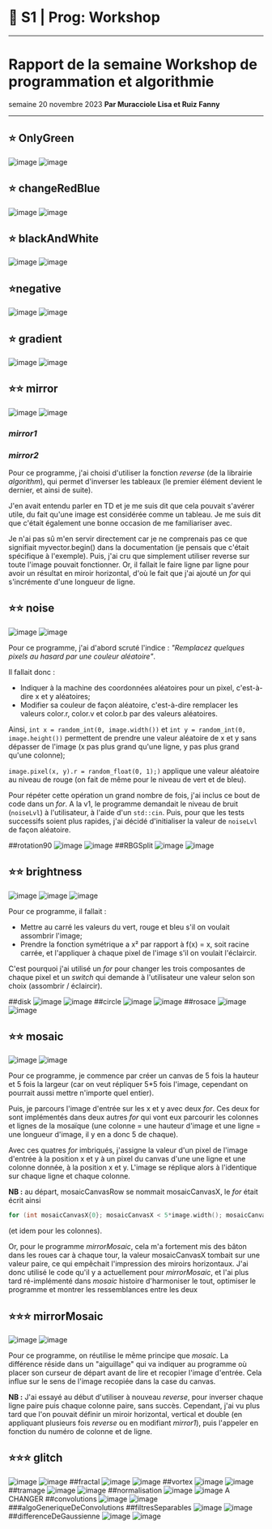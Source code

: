 # 🐣 S1 | Prog: Workshop

----

# Rapport de la semaine Workshop de programmation et algorithmie
semaine 20 novembre 2023
**Par Muracciole Lisa et Ruiz Fanny**

----

## ⭐ OnlyGreen
![image](./images/logo.png) ![image](./output/01_onlyGreen.png)

## ⭐ changeRedBlue
![image](./images/logo.png) ![image](./output/02_changeRedBlue.png)

## ⭐ blackAndWhite
![image](./images/logo.png) ![image](./output/03_blackAndWhite.png)

## ⭐negative
![image](./images/logo.png) ![image](./output/04_negative.png)

## ⭐ gradient
![image](./images/blackRectangle.png) ![image](./output/05_gradient.png)

## ⭐⭐ mirror
![image](./images/logo.png) ![image](./output/06_mirror1.png)

### *mirror1*

### *mirror2*
Pour ce programme, j'ai choisi d'utiliser la fonction *reverse* (de la librairie *algorithm*), qui permet d'inverser les tableaux (le premier élément devient le dernier, et ainsi de suite).

J'en avait entendu parler en TD et je me suis dit que cela pouvait s'avérer utile, du fait qu'une image est considérée comme un tableau. Je me suis dit que c'était également une bonne occasion de me familiariser avec.

Je n'ai pas sû m'en servir directement car je ne comprenais pas ce que signifiait myvector.begin() dans la documentation (je pensais que c'était spécifique à l'exemple). Puis, j'ai cru que simplement utiliser reverse sur toute l'image pouvait fonctionner. Or, il fallait le faire ligne par ligne pour avoir un résultat en miroir horizontal, d'où le fait que j'ai ajouté un *for* qui s'incrémente d'une longueur de ligne. 

## ⭐⭐ noise
![image](./images/logo.png) ![image](./output/07_noise.png)

Pour ce programme, j'ai d'abord scruté l'indice : *"Remplacez quelques pixels au hasard par une couleur aléatoire"*.

Il fallait donc :
- Indiquer à la machine des coordonnées aléatoires pour un pixel, c'est-à-dire x et y aléatoires;
- Modifier sa couleur de façon aléatoire, c'est-à-dire remplacer les valeurs color.r, color.v et color.b par des valeurs aléatoires.

Ainsi, 
`int x = random_int(0, image.width())` et  `int y = random_int(0, image.height())` permettent de prendre une valeur aléatoire de x et y sans dépasser de l'image (x pas plus grand qu'une ligne, y pas plus grand qu'une colonne);

`image.pixel(x, y).r = random_float(0, 1);)` applique une valeur aléatoire au niveau de rouge (on fait de même pour le niveau de vert et de bleu).

Pour répéter cette opération un grand nombre de fois, j'ai inclus ce bout de code dans un *for*. 
A la v1, le programme demandait le niveau de bruit (`noiseLvl`) à l'utilisateur, à l'aide d'un `std::cin`. 
Puis, pour que les tests successifs soient plus rapides, j'ai décidé d'initialiser la valeur de `noiseLvl` de façon aléatoire.

##rotation90
![image](./images/logo.png) ![image](./output/08_rotation90.png)
##RBGSplit
![image](./images/logo.png) ![image](./output/09_RGBSplit.png)

## ⭐⭐ brightness
![image](./images/photo.jpg) 
![image](./output/10_brightnessLighten.png) ![image](./output/10_brightnessDarken.png)

Pour ce programme, il fallait :

- Mettre au carré les valeurs du vert, rouge et bleu s'il on voulait assombrir l'image;
- Prendre la fonction symétrique a x² par rapport à f(x) = x, soit racine carrée, et l'appliquer à chaque pixel de l'image s'il on voulait l'éclaircir.

C'est pourquoi j'ai utilisé un *for* pour changer les trois composantes de chaque pixel et un *switch* qui demande à l'utilisateur une valeur selon son choix (assombrir / éclaircir).

##disk
![image](./images/blackImagePhoto.png) ![image](./output/11_disk.png)
##circle
![image](./images/blackImagePhoto.png) ![image](./output/12_circle.png)
##rosace
![image](./images/blackImagePhoto.png) ![image](./output/13_rosace.png)

## ⭐⭐ mosaic
![image](./images/logo.png) ![image](./output/14_mosaic.png)

Pour ce programme, je commence par créer un canvas de 5 fois la hauteur et 5 fois la largeur (car on veut répliquer 5*5 fois l'image, cependant on pourrait aussi mettre n'importe quel entier).

Puis, je parcours l'image d'entrée sur les x et y avec deux *for*. Ces deux for sont implémentés dans deux autres *for* qui vont eux parcourir les colonnes et lignes de la mosaïque (une colonne = une hauteur d'image et une ligne = une longueur d'image, il y en a donc 5 de chaque). 

Avec ces quatres *for* imbriqués, j'assigne la valeur d'un pixel de l'image d'entrée à la position x et y à un pixel du canvas d'une une ligne et une colonne donnée, à la position x et y. 
L'image se réplique alors à l'identique sur chaque ligne et chaque colonne.

**NB :** au départ, mosaicCanvasRow se nommait mosaicCanvasX, le *for* était écrit ainsi

```cpp
for (int mosaicCanvasX{0}; mosaicCanvasX < 5*image.width(); mosaicCanvasX+=image.width())
```

(et idem pour les colonnes).

Or, pour le programme *mirrorMosaic*, cela m'a fortement mis des bâton dans les roues car à chaque tour, la valeur mosaicCanvasX tombait sur une valeur paire, ce qui empêchait l'impression des miroirs horizontaux. J'ai donc utilisé le code qu'il y a actuellement pour *mirrorMosaic*, et l'ai plus tard ré-implémenté dans *mosaic* histoire d'harmoniser le tout, optimiser le programme et montrer les ressemblances entre les deux

## ⭐⭐⭐ mirrorMosaic
![image](./images/logo.png) ![image](./output/15_mirrorMosaic.png)

Pour ce programme, on réutilise le même principe que *mosaic*. 
La différence réside dans un "aiguillage" qui va indiquer au programme où placer son curseur de départ avant de lire et recopier l'image d'entrée. Cela influe sur le sens de l'image recopiée dans la case du canvas.

**NB :** J'ai essayé au début d'utiliser à nouveau *reverse*, pour inverser chaque ligne paire puis chaque colonne paire, sans succès. Cependant, j'ai vu plus tard que l'on pouvait définir un miroir horizontal, vertical et double (en appliquant plusieurs fois *reverse* ou en modifiant *mirror1*), puis l'appeler en fonction du numéro de colonne et de ligne.

## ⭐⭐⭐ glitch
![image](./images/logo.png) ![image](./output/16_glitch.png)
##fractal
![image](./images/blackImagePhoto.png) ![image](./output/17_fractal.png)
##vortex
![image](./images/logo.png) ![image](./output/18_vortex.png)
##tramage
![image](./images/photo.jpg) ![image](./output/19_tramage.png)
##normalisation
![image](./images/photo_faible_contraste.jpg) ![image](./output/20_normalisation.png) A CHANGER
##convolutions
![image](./images/logo.png) ![image](./output/21_convolutions.png)
###algoGeneriqueDeConvolutions
##filtresSeparables
![image](./images/logo.png) ![image](./output/23_filtresSeparables.png)
##differenceDeGaussienne
![image](./images/photo.jpg) ![image](./output/24_differenceDeGaussienne.png)